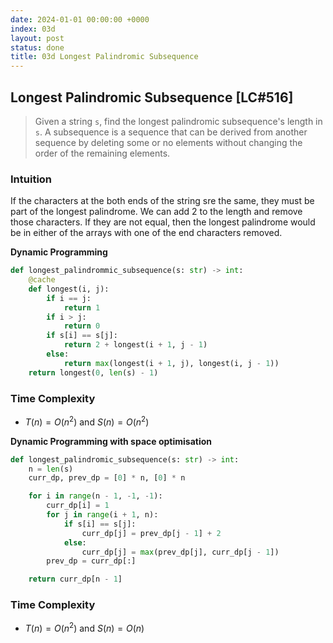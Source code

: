 ```yaml
---
date: 2024-01-01 00:00:00 +0000
index: 03d
layout: post
status: done
title: 03d Longest Palindromic Subsequence
---
```


## Longest Palindromic Subsequence [LC#516]
> Given a string `s`, find the longest palindromic subsequence's length in `s`. A subsequence is a sequence that can be derived from another sequence by deleting some or no elements without changing the order of the remaining elements.

 

### Intuition

If the characters at the both ends of the string sre the same, they must be part of the longest palindrome. We can add 2 to the length and remove those characters. If they are not equal, then the longest palindrome would be in either of the arrays with one of the end characters removed. 

**Dynamic Programming**
```python
def longest_palindrommic_subsequence(s: str) -> int:
    @cache
    def longest(i, j):
        if i == j:
            return 1
        if i > j:
            return 0
        if s[i] == s[j]:
            return 2 + longest(i + 1, j - 1)
        else:
            return max(longest(i + 1, j), longest(i, j - 1))
    return longest(0, len(s) - 1)
```

### Time Complexity

- $T(n) = O(n^2)$ and $S(n) = O(n^2)$



**Dynamic Programming with space optimisation**
```python
def longest_palindromic_subsequence(s: str) -> int:
    n = len(s)
    curr_dp, prev_dp = [0] * n, [0] * n

    for i in range(n - 1, -1, -1):
        curr_dp[i] = 1
        for j in range(i + 1, n):
            if s[i] == s[j]:
                curr_dp[j] = prev_dp[j - 1] + 2
            else:
                curr_dp[j] = max(prev_dp[j], curr_dp[j - 1])
        prev_dp = curr_dp[:]

    return curr_dp[n - 1]
```

### Time Complexity

- $T(n) = O(n^2)$ and $S(n) = O(n)$